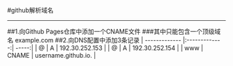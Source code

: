 #github解析域名

----------
##1.向Github Pages仓库中添加一个CNAME文件
###其中只能包含一个顶级域名
    example.com
##2.向DNS配置中添加3条记录
| ------------- |:-------------:| -----:|
| @ | A | 192.30.252.153 |
| @ | A | 192.30.252.154 |
| www | CNAME | username.github.io. | 





